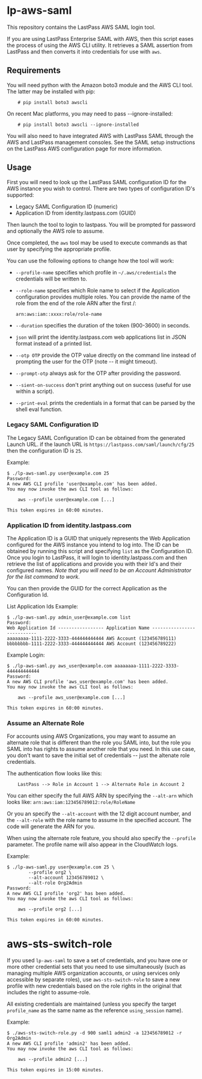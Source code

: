 # lp-aws-saml

This repository contains the LastPass AWS SAML login tool.

If you are using LastPass Enterprise SAML with AWS, then this script eases the
process of using the AWS CLI utility.  It retrieves a SAML assertion from
LastPass and then converts it into credentials for use with ```aws```.

## Requirements

You will need python with the Amazon boto3 module and the AWS CLI tool.
The latter may be installed with pip:
```
    # pip install boto3 awscli
```
On recent Mac platforms, you may need to pass --ignore-installed:

```
    # pip install boto3 awscli --ignore-installed
```

You will also need to have integrated AWS with LastPass SAML through the
AWS and LastPass management consoles.  See the SAML setup instructions on the
LastPass AWS configuration page for more information.

## Usage

First you will need to look up the LastPass SAML configuration ID for the AWS
instance you wish to control.  There are two types of configuration ID's 
supported:

* Legacy SAML Configuration ID (numeric)
* Application ID from identity.lastpass.com (GUID)

Then launch the tool to login to lastpass.  You will be prompted for
password and optionally the AWS role to assume.

Once completed, the ```aws``` tool may be used to execute commands as that
user by specifying the appropriate profile.

You can use the following options to change how the tool will work:

* ```--profile-name``` specifies which profile in ```~/.aws/credentials```
   the credentials will be written to.
* ```--role-name``` specifies which Role name to select if the Application
   configuration provides multiple roles.  You can provide the name of the
   role from the end of the role ARN after the first /: 

   ```arn:aws:iam::xxxx:role/role-name```
* ```--duration``` specifies the duration of the token (900-3600) in seconds.
* ```json``` will print the identity.lastpass.com web applications list in
   JSON format instead of a printed list.
* ```--otp OTP``` provide the OTP value directly on the command line instead
    of prompting the user for the OTP (note -- it might timeout).
* ```--prompt-otp``` always ask for the OTP after providing the password.
* ```--sient-on-success``` don't print anything out on success (useful for
   use within a script).
* ```--print-eval``` prints the credentials in a format that can be parsed
   by the shell eval function.

### Legacy SAML Configuration ID

The Legacy SAML Configuration ID can be obtained from the generated
Launch URL. if the launch URL is ```https://lastpass.com/saml/launch/cfg/25```
then the configuration ID is ```25```.

Example:

```
$ ./lp-aws-saml.py user@example.com 25
Password:
A new AWS CLI profile 'user@example.com' has been added.
You may now invoke the aws CLI tool as follows:

    aws --profile user@example.com [...]

This token expires in 60:00 minutes.
```

### Application ID from identity.lastpass.com

The Application ID is a GUID that uniquely represents the Web Application
configured for the AWS instance you intend to log into.  The ID can be
obtained by running this script and specifying ```list``` as the 
Configuration ID.  Once you login to LastPass, it will login to 
identity.lastpass.com and then retrieve the list of applications and 
provide you with their Id's and their configured names.  *Note that
you will need to be an Account Administrator for the list command to
work.*

You can then provide the GUID for the correct Application as the
Configuration Id.

List Application Ids Example:

```
$ ./lp-aws-saml.py admin_user@example.com list
Password:
Web Application Id ----------------- Application Name ---------------------------
aaaaaaaa-1111-2222-3333-444444444444 AWS Account (123456789111)
bbbbbbbb-1111-2222-3333-444444444444 AWS Account (123456789222)
```

Example Login:

```
$ ./lp-aws-saml.py aws_user@example.com aaaaaaaa-1111-2222-3333-444444444444
Password:
A new AWS CLI profile 'aws_user@example.com' has been added.
You may now invoke the aws CLI tool as follows:

    aws --profile aws_user@example.com [...]

This token expires in 60:00 minutes.
```

### Assume an Alternate Role

For accounts using AWS Organizations, you may want to assume an alternate role
that is different than the role you SAML into, but the role you SAML into has
rights to assume another role that you need. In this use case, you don't want
to save the initial set of credentials -- just the altenate role credentials.

The authentication flow looks like this:

```
    LastPass --> Role in Account 1 --> Alternate Role in Account 2
```

You can either specify the full AWS ARN by specifying the ```--alt-arn``` 
which looks like: ```arn:aws:iam:123456789012:role/RoleName```

Or you an specify the ```--alt-account``` with the 12 digit account number, and
the ```--alt-role``` with the role name to assume in the specified account. The
code will generate the ARN for you.

When using the alternate role feature, you should also specify the ```--profile```
parameter.  The profile name will also appear in the CloudWatch logs.

Example:

```
$ ./lp-aws-saml.py user@example.com 25 \
        --profile org2 \
        --alt-account 123456789012 \
        --alt-role Org2Admin
Password:
A new AWS CLI profile 'org2' has been added.
You may now invoke the aws CLI tool as follows:

    aws --profile org2 [...]

This token expires in 60:00 minutes.
```

# aws-sts-switch-role

If you used ```lp-aws-saml``` to save a set of credentials, and you have one or
more other credential sets that you need to use simultaneously (such as managing 
multiple AWS organization accounts, or using services only accessible by separate
roles), use ```aws-sts-switch-role``` to save a new profile with new credentials
based on the role rights in the original that includes the right to assume-role.

All existing credentials are maintained (unless you specify the target ```profile_name```
as the same name as the reference ```using_session``` name).

Example:

```
$ ./aws-sts-switch-role.py -d 900 saml1 admin2 -a 123456789012 -r Org2Admin
A new AWS CLI profile 'admin2' has been added.
You may now invoke the aws CLI tool as follows:

    aws --profile admin2 [...] 

This token expires in 15:00 minutes.
```
